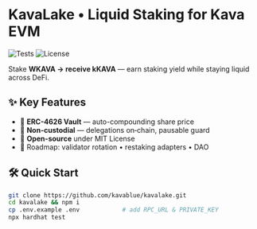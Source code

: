 # KavaLake • Liquid Staking for Kava EVM

![Tests](https://github.com/kavablue/kavalake/actions/workflows/test.yml/badge.svg)
![License](https://img.shields.io/badge/license-MIT-blue)

Stake **WKAVA → receive kKAVA** — earn staking yield while staying liquid across DeFi.

## ✨ Key Features
- 🔹 **ERC-4626 Vault** — auto-compounding share price  
- 🔹 **Non-custodial** — delegations on‐chain, pausable guard  
- 🔹 **Open-source** under MIT License  
- 🔹 Roadmap: validator rotation • restaking adapters • DAO

## 🛠 Quick Start

```bash
git clone https://github.com/kavablue/kavalake.git
cd kavalake && npm i
cp .env.example .env            # add RPC_URL & PRIVATE_KEY
npx hardhat test
